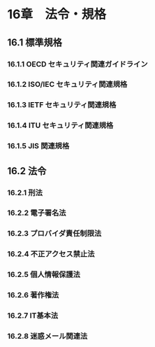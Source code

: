 # 16章　法令・規格
## 16.1 標準規格
### 16.1.1 OECD セキュリティ関連ガイドライン
### 16.1.2 ISO/IEC セキュリティ関連規格
### 16.1.3 IETF セキュリティ関連規格
### 16.1.4 ITU セキュリティ関連規格
### 16.1.5 JIS 関連規格

## 16.2 法令
### 16.2.1 刑法
### 16.2.2 電子署名法
### 16.2.3 プロバイダ責任制限法
### 16.2.4 不正アクセス禁止法
### 16.2.5 個人情報保護法
### 16.2.6 著作権法
### 16.2.7 IT基本法
### 16.2.8 迷惑メール関連法

